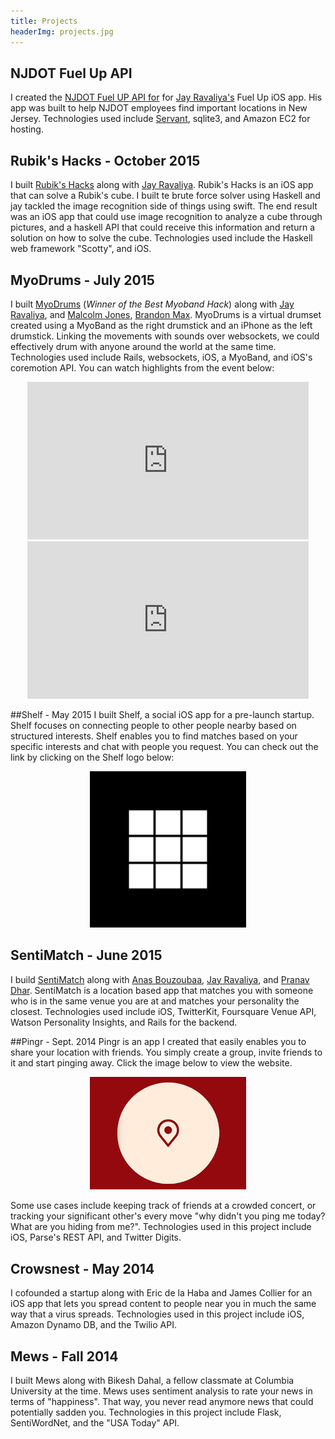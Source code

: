 ```yaml
---
title: Projects
headerImg: projects.jpg
---
```


## NJDOT Fuel Up API
I created the <a href="https://github.com/ismailmustafa/NJDOT-FuelUp-API">NJDOT Fuel UP API for</a>
for <a href="https://github.com/jayrav13">Jay Ravaliya's</a> Fuel Up iOS app.
His app was built to help NJDOT employees find important locations in New Jersey. Technologies
used include [Servant](https://haskell-servant.github.io), sqlite3, and Amazon EC2 for hosting.

## Rubik's Hacks - October 2015
I built <a href="http://devpost.com/software/ru6-x-h-x">Rubik's Hacks</a> along with
<a href="https://github.com/jayrav13">Jay Ravaliya</a>. Rubik's Hacks is an iOS app that can
solve a Rubik's cube. I built te brute force solver using Haskell and jay tackled the image
recognition side of things using swift. The end result was an iOS app that could use image
recognition to analyze a cube through pictures, and a haskell API that could receive this
information and return a solution on how to solve the cube. Technologies used include the
Haskell web framework "Scotty", and iOS.

## MyoDrums - July 2015
I built <a href="http://www.hackathon.io/myodrums">MyoDrums</a> (*Winner of the Best Myoband Hack*)
along with <a href="https://github.com/jayrav13">Jay Ravaliya</a>, and
<a href="https://github.com/bossjones">Malcolm Jones</a>,
<a href="https://github.com/bmax">Brandon Max</a>. MyoDrums is a virtual drumset
created using a MyoBand as the right drumstick and an iPhone as the left drumstick.
Linking the movements with sounds over websockets, we could effectively drum with
anyone around the world at the same time. Technologies used include Rails, websockets,
iOS, a MyoBand, and iOS's coremotion API. You can watch highlights from the event below:

<center>
<iframe src="https://player.vimeo.com/video/133303173" width="450" height="252" frameborder="0" webkitallowfullscreen mozallowfullscreen allowfullscreen></iframe> <iframe src="https://player.vimeo.com/video/133302938" width="450" height="252" frameborder="0" webkitallowfullscreen mozallowfullscreen allowfullscreen></iframe>
</center>

##Shelf - May 2015
I built Shelf, a social iOS app for a pre-launch startup. Shelf focuses on connecting people
to other people nearby based on structured interests. Shelf enables you to find matches based
on your specific interests and chat with people you request. You can check out the link by
clicking on the Shelf logo below:

<center>
<a href="https://itunes.apple.com/us/app/shelf-organizing-way-you-meet/id1053311786?mt=8" target="_blank">
<img border="0" alt="W3Schools" src="static/img/shelflogo.png" width="250">
</a>
</center>

## SentiMatch - June 2015
I build <a href="http://www.hackathon.io/sentimatch">SentiMatch</a> along with
<a href="https://github.com/anasb">Anas Bouzoubaa</a>,
<a href="https://github.com/jayrav13">Jay Ravaliya</a>, and
<a href="https://github.com/pdhar">Pranav Dhar</a>. SentiMatch is a location 
based app that matches you with someone who is in the same venue you are at
and matches your personality the closest. Technologies used include iOS, TwitterKit,
Foursquare Venue API, Watson Personality Insights, and Rails for the backend.

##Pingr - Sept. 2014
Pingr is an app I created that easily enables you to share your location with friends. You
simply create a group, invite friends to it and start pinging away. Click the image below to
view the website.

<center>
<a href="http://www.pingrapp.com" target="_blank">
<img border="0" alt="W3Schools" src="static/img/pingrlogo.jpg" width="250">
</a>
</center>

Some use cases include keeping track of friends at a crowded concert, or tracking your 
significant other's every move "why didn't you ping me today? What are you hiding from me?".
Technologies used in this project include iOS, Parse's REST API, and Twitter Digits.

## Crowsnest - May 2014
I cofounded a startup along with Eric de la Haba and James Collier for an iOS app that lets 
you spread content to people near you in much the same way that a virus spreads. Technologies 
used in this project include iOS, Amazon Dynamo DB, and the Twilio API.

## Mews - Fall 2014
I built Mews along with Bikesh Dahal, a fellow classmate at Columbia University at the time.
Mews uses sentiment analysis to rate your news in terms of "happiness". That way, you never
read anymore news that could potentially sadden you. Technologies in this project include
Flask, SentiWordNet, and the "USA Today" API.


